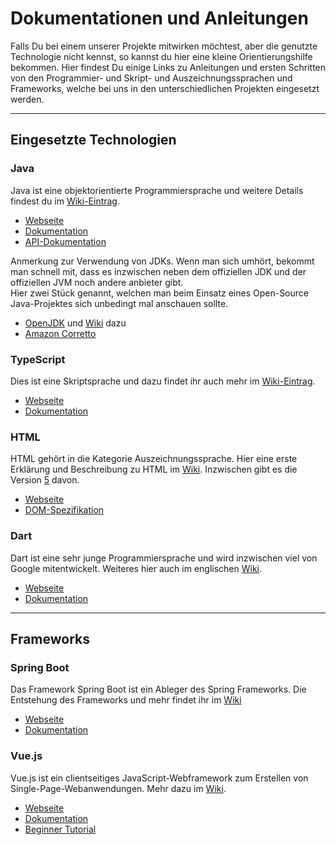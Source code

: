 # Dokumentationen und Anleitungen

Falls Du bei einem unserer Projekte mitwirken möchtest, aber die genutzte Technologie nicht kennst, so kannst du hier eine kleine Orientierungshilfe bekommen. Hier findest Du einige Links zu Anleitungen und ersten Schritten von den Programmier- und Skript- und Auszeichnungssprachen und Frameworks, welche bei uns in den unterschiedlichen Projekten eingesetzt werden.

---
## Eingesetzte Technologien

### Java
Java ist eine objektorientierte Programmiersprache und weitere Details findest du im [Wiki-Eintrag](https://de.wikipedia.org/wiki/Java_(Programmiersprache)).

* [Webseite](https://www.oracle.com/java/)
* [Dokumentation](https://docs.oracle.com/en/java/index.html)
* [API-Dokumentation](https://docs.oracle.com/en/java/javase/18/docs/api/index.html)

Anmerkung zur Verwendung von JDKs. Wenn man sich umhört, bekommt man schnell mit, dass es inzwischen neben dem offiziellen JDK und der offiziellen JVM noch andere anbieter gibt.  
Hier zwei Stück genannt, welchen man beim Einsatz eines Open-Source Java-Projektes sich unbedingt mal anschauen sollte.

* [OpenJDK](https://openjdk.org/) und [Wiki](https://de.wikipedia.org/wiki/OpenJDK) dazu
* [Amazon Corretto](https://aws.amazon.com/de/corretto/)  


### TypeScript
Dies ist eine Skriptsprache und dazu findet ihr auch mehr im [Wiki-Eintrag](https://de.wikipedia.org/wiki/TypeScript).

* [Webseite](https://www.typescriptlang.org/)
* [Dokumentation](https://www.typescriptlang.org/docs/)

### HTML
HTML gehört in die Kategorie Auszeichnungssprache. Hier eine erste Erklärung und Beschreibung zu HTML im [Wiki](https://de.wikipedia.org/wiki/Hypertext_Markup_Language). Inzwischen gibt es die Version [5](https://de.wikipedia.org/wiki/HTML5)  davon.

* [Webseite](https://www.w3.org/html/)
* [DOM-Spezifikation](https://dom.spec.whatwg.org/)

### Dart
Dart ist eine sehr junge Programmiersprache und wird inzwischen viel von Google mitentwickelt. Weiteres hier auch im englischen [Wiki](https://en.wikipedia.org/wiki/Dart_(programming_language)).

* [Webseite](https://dart.dev/)
* [Dokumentation](https://dart.dev/guides)


---


## Frameworks

### Spring Boot
Das Framework Spring Boot ist ein Ableger des Spring Frameworks. Die Entstehung des Frameworks und mehr findet ihr im [Wiki](https://de.wikipedia.org/wiki/Spring_(Framework))

* [Webseite](https://spring.io/projects/spring-boot)
* [Dokumentation](https://docs.spring.io/spring-boot/docs/current/reference/html/)

### Vue.js
Vue.js ist ein clientseitiges JavaScript-Webframework zum Erstellen von Single-Page-Webanwendungen. Mehr dazu im  [Wiki](https://de.wikipedia.org/wiki/Vue.js).

* [Webseite](https://vuejs.org/)
* [Dokumentation](https://v2.vuejs.org/)
* [Beginner Tutorial](https://vuejs.org/tutorial/#step-1)

